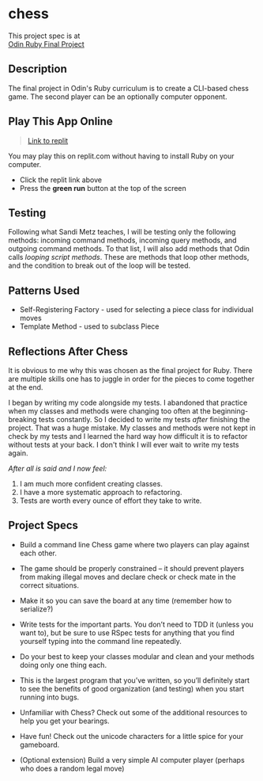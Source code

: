 # chess

This project spec is at  
[Odin Ruby Final Project](https://www.theodinproject.com/lessons/ruby-ruby-final-project)

## Description

The final project in Odin's Ruby curriculum is to create a CLI-based chess game. The second player can be an optionally computer opponent.

##  Play This App Online

> [Link to replit](https://replit.com/@kslau/chess#README.md)  

You may play this on replit.com without having to install Ruby on your computer.  
  * Click the replit link above
  * Press the **green run** button at the top of the screen

## Testing

Following what Sandi Metz teaches, I will be testing only the following methods: incoming command methods, incoming query methods, and outgoing command methods. To that list, I will also add methods that Odin calls _looping script methods_. These are methods that loop other methods, and the condition to break out of the loop will be tested.

## Patterns Used

* Self-Registering Factory - used for selecting a piece class for individual moves
* Template Method - used to subclass Piece

## Reflections After Chess

It is obvious to me why this was chosen as the final project for Ruby. There are multiple skills one has to juggle in order for the pieces to come together at the end.

I began by writing my code alongside my tests. I abandoned that practice when my classes and methods were changing too often at the beginning- breaking tests constantly. So I decided to write my tests _after_ finishing the project. That was a huge mistake. My classes and methods were not kept in check by my tests and I learned the hard way how difficult it is to refactor without tests at your back. I don't think I will ever wait to write my tests again. 

_After all is said and I now feel:_  
1. I am much more confident creating classes.
2. I have a more systematic approach to refactoring.
3. Tests are worth every ounce of effort they take to write.

## Project Specs

* Build a command line Chess game where two players can play against each other.

* The game should be properly constrained – it should prevent players from making illegal moves and declare check or check mate in the correct situations.

* Make it so you can save the board at any time (remember how to serialize?)

* Write tests for the important parts. You don’t need to TDD it (unless you want to),
but be sure to use RSpec tests for anything that you find yourself typing into
the command line repeatedly.

* Do your best to keep your classes modular and clean and your methods doing only one
thing each.

* This is the largest program that you’ve written, so you’ll definitely start to see the benefits of good organization (and testing) when you start running into bugs.

* Unfamiliar with Chess? Check out some of the additional resources to help you get your bearings.

* Have fun! Check out the unicode characters for a little spice for your gameboard.

* (Optional extension) Build a very simple AI computer player (perhaps who does a
random legal move)